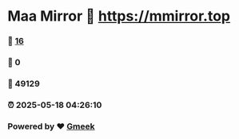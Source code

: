 # Maa Mirror :link: https://mmirror.top 
### :page_facing_up: [16](https://mmirror.top/tag.html) 
### :speech_balloon: 0 
### :hibiscus: 49129 
### :alarm_clock: 2025-05-18 04:26:10 
### Powered by :heart: [Gmeek](https://github.com/Meekdai/Gmeek)
